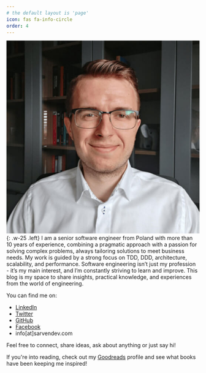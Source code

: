 ```yaml
---
# the default layout is 'page'
icon: fas fa-info-circle
order: 4
---
```


![Profile Picture](/assets/avatar.jpeg){: .w-25 .left}
I am a senior software engineer from Poland with more than 10 years of experience, combining a pragmatic approach with a passion for solving complex problems, always tailoring solutions to meet business needs. My work is guided by a strong focus on TDD, DDD, architecture, scalability, and performance. Software engineering isn’t just my profession - it’s my main interest, and I’m constantly striving to learn and improve. This blog is my space to share insights, practical knowledge, and experiences from the world of engineering.

You can find me on: 
- [LinkedIn](https://www.linkedin.com/in/kamilruczynski/)
- [Twitter](https://twitter.com/Sarvendev)
- [GitHub](https://github.com/sarven)
- [Facebook](https://www.facebook.com/SarvenDev/)
- info[at]sarvendev.com

Feel free to connect, share ideas, ask about anything or just say hi!

If you're into reading, check out my [Goodreads](https://www.goodreads.com/user/show/85956090-kamil-ruczy-ski) profile and see what books have been keeping me inspired!
